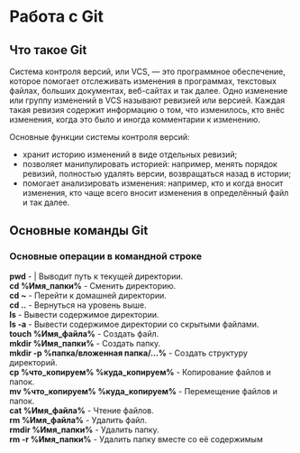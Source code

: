 # Работа с Git

## Что такое Git

Система контроля версий, или VCS, — это программное обеспечение, которое помогает отслеживать изменения в программах, текстовых файлах, больших документах, веб-сайтах и так далее. 
Одно изменение или группу изменений в VCS называют ревизией или версией. Каждая такая ревизия содержит информацию о том, что изменилось, кто внёс изменения, когда это было и иногда комментарии к изменению.

Основные функции системы контроля версий:

* хранит историю изменений в виде отдельных ревизий;
* позволяет манипулировать историей: например, менять порядок ревизий, полностью удалять версии, возвращаться назад в истории;
* помогает анализировать изменения: например, кто и когда вносит изменения, кто чаще всего вносит изменения в определённый файл и так далее.

## Основные команды Git

### Основные операции в командной строке

**pwd** - | Выводит путь к текущей директории.  
**cd %Имя_папки%** - Сменить директорию.  
**cd ~** - Перейти к домашней директории.  
**cd ..** - Вернуться на уровень выше.  
**ls** - Вывести содержимое директории.  
**ls -a** - Вывести содержимое директории со скрытыми файлами.  
**touch %Имя_файла%** - Создать файл.  
**mkdir %Имя_папки%** - Создать папку.  
**mkdir -p %папка/вложенная папка/...%** - Создать структуру директорий.  
**cp %что_копируем% %куда_копируем%** - Копирование файлов и папок.  
**mv %что_копируем% %куда_копируем%** - Перемещение файлов и папок.  
**cat %Имя_файла%** - Чтение файлов.  
**rm %Имя_файла%** - Удалить файл.  
**rmdir %Имя_папки%** - Удалить папку.  
**rm -r %Имя_папки%** - Удалить папку вместе со её содержимым  

